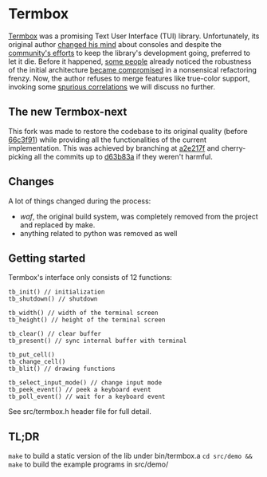 # Termbox
[Termbox](https://github.com/nsf/termbox)
was a promising Text User Interface (TUI) library.
Unfortunately, its original author
[changed his mind](https://github.com/nsf/termbox/issues/37#issuecomment-261075481)
about consoles and despite the
[community's efforts](https://github.com/nsf/termbox/pull/104#issuecomment-300308156)
to keep the library's development going, preferred to let it die. Before it happened,
[some people](https://wiki.musl-libc.org/alternatives.html)
already noticed the robustness of the initial architecture
[became compromised](https://github.com/nsf/termbox/commit/66c3f91b14e24510319bce6b5cc2fecf8cf5abff#commitcomment-3790714)
in a nonsensical refactoring frenzy. Now, the author refuses to merge features
like true-color support, invoking some
[spurious correlations](https://github.com/nsf/termbox/pull/104#issuecomment-300292223)
we will discuss no further.

## The new Termbox-next
This fork was made to restore the codebase to its original quality (before
[66c3f91](https://github.com/nsf/termbox/commit/66c3f91b14e24510319bce6b5cc2fecf8cf5abff))
while providing all the functionalities of the current implementation.
This was achieved by branching at
[a2e217f](https://github.com/nsf/termbox/commit/a2e217f0fb97e6bbd589136ea3945f9d5a123d81)
and cherry-picking all the commits up to
[d63b83a](https://github.com/nsf/termbox/commit/d63b83af04e0fd6da836bb8f37e5cec72a1dc95a)
if they weren't harmful.

## Changes
A lot of things changed during the process:
 - *waf*, the original build system, was completely removed from the
   project and replaced by make.
 - anything related to python was removed as well

## Getting started
Termbox's interface only consists of 12 functions:
```
tb_init() // initialization
tb_shutdown() // shutdown

tb_width() // width of the terminal screen
tb_height() // height of the terminal screen

tb_clear() // clear buffer
tb_present() // sync internal buffer with terminal

tb_put_cell()
tb_change_cell()
tb_blit() // drawing functions

tb_select_input_mode() // change input mode
tb_peek_event() // peek a keyboard event
tb_poll_event() // wait for a keyboard event
```
See src/termbox.h header file for full detail.

## TL;DR
`make` to build a static version of the lib under bin/termbox.a
`cd src/demo && make` to build the example programs in src/demo/

